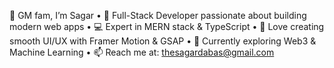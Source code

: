 👋 GM fam, I’m Sagar
	•	🚀 Full-Stack Developer passionate about building modern web apps
	•	💻 Expert in MERN stack & TypeScript
	•	🎨 Love creating smooth UI/UX with Framer Motion & GSAP
	•	🌱 Currently exploring Web3 & Machine Learning
	•	📫 Reach me at: thesagardabas@gmail.com
		   			  
